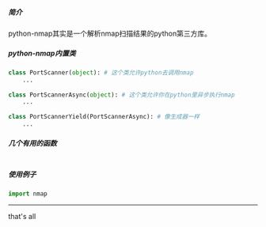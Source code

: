 ##### 简介

python-nmap其实是一个解析nmap扫描结果的python第三方库。

##### python-nmap内置类

```python
class PortScanner(object): # 这个类允许python去调用nmap
    ...
    
class PortScannerAsync(object): # 这个类允许你在python里异步执行nmap
    ...
    
class PortScannerYield(PortScannerAsync): # 像生成器一样
    ...
```

##### 几个有用的函数

```

```



##### 使用例子

```python
import nmap


```







---

that's all